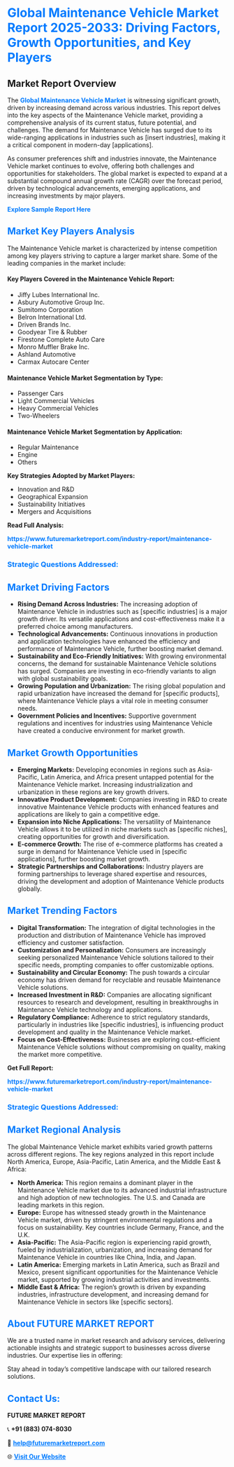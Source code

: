 <h1 style="color: #007BFF;">Global Maintenance Vehicle Market Report 2025-2033: Driving Factors, Growth Opportunities, and Key Players</h1>

<section id="overview">
<h2>Market Report Overview</h2>
<p>The <a href="https://www.futuremarketreport.com/industry-report/maintenance-vehicle-market" style="color: #007BFF; text-decoration: none;"><strong>Global Maintenance Vehicle Market</strong></a> is witnessing significant growth, driven by increasing demand across various industries. This report delves into the key aspects of the Maintenance Vehicle market, providing a comprehensive analysis of its current status, future potential, and challenges. The demand for Maintenance Vehicle has surged due to its wide-ranging applications in industries such as [insert industries], making it a critical component in modern-day [applications].</p>
<p>As consumer preferences shift and industries innovate, the Maintenance Vehicle market continues to evolve, offering both challenges and opportunities for stakeholders. The global market is expected to expand at a substantial compound annual growth rate (CAGR) over the forecast period, driven by technological advancements, emerging applications, and increasing investments by major players.</p>
</section>

<section id="overview">
<p><a href="https://www.futuremarketreport.com/request-sample/reportId=54092" style="color: #007BFF; text-decoration: none;"><strong>Explore Sample Report Here</strong></a></p>
</section>

<section id="key-players">
<h2 style="color: #007BFF;">Market Key Players Analysis</h2>
<p>The Maintenance Vehicle market is characterized by intense competition among key players striving to capture a larger market share. Some of the leading companies in the market include:</p>
<h4>Key Players Covered in the Maintenance Vehicle Report:</h4>
<ul><li>Jiffy Lubes International Inc.</li><li>Asbury Automotive Group Inc.</li><li>Sumitomo Corporation</li><li>Belron International Ltd.</li><li>Driven Brands Inc.</li><li>Goodyear Tire &amp; Rubber</li><li>Firestone Complete Auto Care</li><li>Monro Muffler Brake Inc.</li><li>Ashland Automotive</li><li>Carmax Autocare Center</li></ul>
<h4>Maintenance Vehicle Market Segmentation by Type:</h4>
<ul><li>Passenger Cars</li><li>Light Commercial Vehicles</li><li>Heavy Commercial Vehicles</li><li>Two-Wheelers</li></ul>

<h4>Maintenance Vehicle Market Segmentation by Application:</h4>
<ul><li>Regular Maintenance</li><li>Engine</li><li>Others</li></ul>
<p><strong>Key Strategies Adopted by Market Players:</strong></p>
<ul>
<li>Innovation and R&D</li>
<li>Geographical Expansion</li>
<li>Sustainability Initiatives</li>
<li>Mergers and Acquisitions</li>
</ul>
</section>

<section>
<p><strong>Read Full Analysis: </strong></p><a href="https://www.futuremarketreport.com/industry-report/maintenance-vehicle-market" style="color: #007BFF; text-decoration: none;"><strong>https://www.futuremarketreport.com/industry-report/maintenance-vehicle-market</strong></a>
<h3 style="color: #007BFF;">Strategic Questions Addressed:</h3>
</section>

<section id="driving-factors">
<h2 style="color: #007BFF;">Market Driving Factors</h2>
<ul>
<li><strong>Rising Demand Across Industries:</strong> The increasing adoption of Maintenance Vehicle in industries such as [specific industries] is a major growth driver. Its versatile applications and cost-effectiveness make it a preferred choice among manufacturers.</li>
<li><strong>Technological Advancements:</strong> Continuous innovations in production and application technologies have enhanced the efficiency and performance of Maintenance Vehicle, further boosting market demand.</li>
<li><strong>Sustainability and Eco-Friendly Initiatives:</strong> With growing environmental concerns, the demand for sustainable Maintenance Vehicle solutions has surged. Companies are investing in eco-friendly variants to align with global sustainability goals.</li>
<li><strong>Growing Population and Urbanization:</strong> The rising global population and rapid urbanization have increased the demand for [specific products], where Maintenance Vehicle plays a vital role in meeting consumer needs.</li>
<li><strong>Government Policies and Incentives:</strong> Supportive government regulations and incentives for industries using Maintenance Vehicle have created a conducive environment for market growth.</li>
</ul>
</section>

<section id="growth-opportunities">
<h2 style="color: #007BFF;">Market Growth Opportunities</h2>
<ul>
<li><strong>Emerging Markets:</strong> Developing economies in regions such as Asia-Pacific, Latin America, and Africa present untapped potential for the Maintenance Vehicle market. Increasing industrialization and urbanization in these regions are key growth drivers.</li>
<li><strong>Innovative Product Development:</strong> Companies investing in R&D to create innovative Maintenance Vehicle products with enhanced features and applications are likely to gain a competitive edge.</li>
<li><strong>Expansion into Niche Applications:</strong> The versatility of Maintenance Vehicle allows it to be utilized in niche markets such as [specific niches], creating opportunities for growth and diversification.</li>
<li><strong>E-commerce Growth:</strong> The rise of e-commerce platforms has created a surge in demand for Maintenance Vehicle used in [specific applications], further boosting market growth.</li>
<li><strong>Strategic Partnerships and Collaborations:</strong> Industry players are forming partnerships to leverage shared expertise and resources, driving the development and adoption of Maintenance Vehicle products globally.</li>
</ul>
</section>

<section id="trending-factors">
<h2 style="color: #007BFF;">Market Trending Factors</h2>
<ul>
<li><strong>Digital Transformation:</strong> The integration of digital technologies in the production and distribution of Maintenance Vehicle has improved efficiency and customer satisfaction.</li>
<li><strong>Customization and Personalization:</strong> Consumers are increasingly seeking personalized Maintenance Vehicle solutions tailored to their specific needs, prompting companies to offer customizable options.</li>
<li><strong>Sustainability and Circular Economy:</strong> The push towards a circular economy has driven demand for recyclable and reusable Maintenance Vehicle solutions.</li>
<li><strong>Increased Investment in R&D:</strong> Companies are allocating significant resources to research and development, resulting in breakthroughs in Maintenance Vehicle technology and applications.</li>
<li><strong>Regulatory Compliance:</strong> Adherence to strict regulatory standards, particularly in industries like [specific industries], is influencing product development and quality in the Maintenance Vehicle market.</li>
<li><strong>Focus on Cost-Effectiveness:</strong> Businesses are exploring cost-efficient Maintenance Vehicle solutions without compromising on quality, making the market more competitive.</li>
</ul>
</section>

<section>
<p><strong>Get Full Report: </strong></p><a href="https://www.futuremarketreport.com/industry-report/maintenance-vehicle-market" style="color: #007BFF; text-decoration: none;"><strong>https://www.futuremarketreport.com/industry-report/maintenance-vehicle-market</strong></a>
<h3 style="color: #007BFF;">Strategic Questions Addressed:</h3>
</section>


<section id="regional-analysis">
<h2 style="color: #007BFF;">Market Regional Analysis</h2>
<p>The global Maintenance Vehicle market exhibits varied growth patterns across different regions. The key regions analyzed in this report include North America, Europe, Asia-Pacific, Latin America, and the Middle East & Africa:</p>
<ul>
<li><strong>North America:</strong> This region remains a dominant player in the Maintenance Vehicle market due to its advanced industrial infrastructure and high adoption of new technologies. The U.S. and Canada are leading markets in this region.</li>
<li><strong>Europe:</strong> Europe has witnessed steady growth in the Maintenance Vehicle market, driven by stringent environmental regulations and a focus on sustainability. Key countries include Germany, France, and the U.K.</li>
<li><strong>Asia-Pacific:</strong> The Asia-Pacific region is experiencing rapid growth, fueled by industrialization, urbanization, and increasing demand for Maintenance Vehicle in countries like China, India, and Japan.</li>
<li><strong>Latin America:</strong> Emerging markets in Latin America, such as Brazil and Mexico, present significant opportunities for the Maintenance Vehicle market, supported by growing industrial activities and investments.</li>
<li><strong>Middle East & Africa:</strong> The region’s growth is driven by expanding industries, infrastructure development, and increasing demand for Maintenance Vehicle in sectors like [specific sectors].</li>
</ul>
</section>

<footer>
<h2 style="color: #007BFF;">About FUTURE MARKET REPORT</h2>
<p>We are a trusted name in market research and advisory services, delivering actionable insights and strategic support to businesses across diverse industries. Our expertise lies in offering:</p>

<p>Stay ahead in today’s competitive landscape with our tailored research solutions.</p>

<h2 style="color: #007BFF;">Contact Us:</h2>
<p><strong>FUTURE MARKET REPORT</strong></p>
<p>📞 <strong>+91 (883) 074-8030</strong></p>
<p>📧 <strong><a href="mailto:help@futuremarketreport.com" style="color: #007BFF;">help@futuremarketreport.com</a></strong></p>
<p>🌐 <strong><a href="https://www.futuremarketreport.com/" style="color: #007BFF;">Visit Our Website</a></strong></p>
</footer>